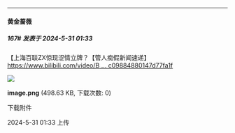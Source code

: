 ﻿
*****

####  黄金蔷薇  
##### 167#       发表于 2024-5-31 01:33

【上海百联ZX惊现涩情立牌？【管人痴假新闻速递】
[https://www.bilibili.com/video/B ... c09884880147d77fa1f](https://www.bilibili.com/video/BV1WM4m1k7Ku?vd_source=682729665dc6ec09884880147d77fa1f)

<img src="https://img.saraba1st.com/forum/202405/31/013321p0fsb0f0cfesgbsf.png" referrerpolicy="no-referrer">

<strong>image.png</strong> (498.63 KB, 下载次数: 0)

下载附件

2024-5-31 01:33 上传

